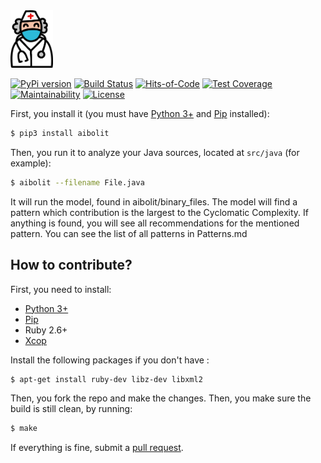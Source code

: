 <img src="/logo.png" height="92px"/>

[![PyPi version](https://img.shields.io/pypi/v/aibolit.svg)](https://pypi.org/project/aibolit/)
[![Build Status](https://travis-ci.org/yegor256/aibolit.svg)](https://travis-ci.org/yegor256/aibolit)
[![Hits-of-Code](https://hitsofcode.com/github/yegor256/aibolit)](https://hitsofcode.com/view/github/yegor256/aibolit)
[![Test Coverage](https://img.shields.io/codecov/c/github/yegor256/aibolit.svg)](https://codecov.io/github/yegor256/aibolit?branch=master)
[![Maintainability](https://api.codeclimate.com/v1/badges/e90e80a143a9457ee3af/maintainability)](https://codeclimate.com/github/yegor256/aibolit/maintainability)
[![License](https://img.shields.io/badge/license-MIT-green.svg)](https://github.com/yegor256/aibolit/blob/master/LICENSE.txt)

First, you install it (you must have [Python 3+](https://www.python.org/downloads/)
and [Pip](https://pip.pypa.io/en/stable/installing/) installed):

```bash
$ pip3 install aibolit
```

Then, you run it to analyze your Java sources, located at `src/java` (for example):

```bash
$ aibolit --filename File.java
```

It will run the model, found in aibolit/binary_files. The model will find a pattern which contribution is the largest to the Cyclomatic Complexity. If anything is found, you will see all recommendations for the mentioned pattern. You can see the list of all patterns in Patterns.md

## How to contribute?

First, you need to install:

  * [Python 3+](https://www.python.org/downloads/)
  * [Pip](https://pip.pypa.io/en/stable/installing/)
  * Ruby 2.6+
  * [Xcop](https://github.com/yegor256/xcop)

Install the following packages if you don't have :

```bash
$ apt-get install ruby-dev libz-dev libxml2
```

Then, you fork the repo and make the changes. Then, you make
sure the build is still clean, by running:

```bash
$ make
```

If everything is fine, submit
a [pull request](https://www.yegor256.com/2014/04/15/github-guidelines.html).

